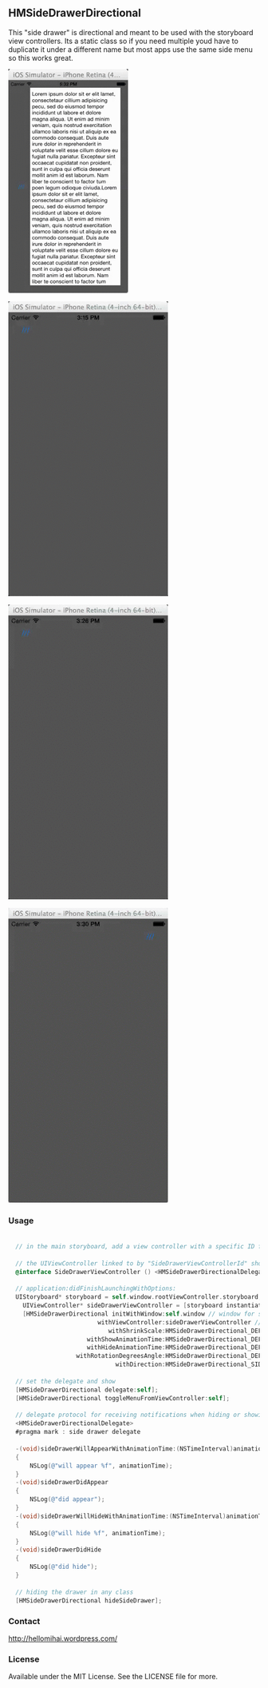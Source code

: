 ## HMSideDrawerDirectional

This "side drawer" is directional and meant to be used with the storyboard view controllers.
Its a static class so if you need multiple youd have to duplicate it under a different name but most apps use the same side menu so this works great.

![HMSideDrawerDirectional](HMSideDrawerDirectionalExample3D.gif)

![HMSideDrawerDirectional](HMSideDrawerDirectionalExample.gif)

![HMSideDrawerDirectional](HMSideDrawerDirectionalExampleNoShrink.gif)

![HMSideDrawerDirectional](HMSideDrawerDirectionalExampleLeft.gif)

### Usage

```objective-c

  // in the main storyboard, add a view controller with a specific ID for example "SideDrawerViewControllerId"

  // the UIViewController linked to by "SideDrawerViewControllerId" should implement the <HMSideDrawerDirectionalDelegate> protocol
  @interface SideDrawerViewController () <HMSideDrawerDirectionalDelegate>

  // application:didFinishLaunchingWithOptions:
  UIStoryboard* storyboard = self.window.rootViewController.storyboard; // ref to main storyboard
    UIViewController* sideDrawerViewController = [storyboard instantiateViewControllerWithIdentifier:@"SideDrawerViewControllerId"]; // id of the side view controller to me used
    [HMSideDrawerDirectional initWithWindow:self.window // window for size
                         withViewController:sideDrawerViewController // which view controller to reveal
                            withShrinkScale:HMSideDrawerDirectional_DEFAULT_SCALE // how much to shrink
                      withShowAnimationTime:HMSideDrawerDirectional_DEFAULT_DURATION_SHOW // seconds to animate to reveal
                      withHideAnimationTime:HMSideDrawerDirectional_DEFAULT_DURATION_HIDE // seconds to animate when hiding
                   withRotationDegreesAngle:HMSideDrawerDirectional_DEFAULT_DEGREE // degrees to rotate the view
                              withDirection:HMSideDrawerDirectional_SIDE_DRAWER_DIRECTION_RIGHT]; // direction of hiding the view to reveal the side menu

  // set the delegate and show
  [HMSideDrawerDirectional delegate:self];
  [HMSideDrawerDirectional toggleMenuFromViewController:self];

  // delegate protocol for receiving notifications when hiding or showing
  <HMSideDrawerDirectionalDelegate>
  #pragma mark : side drawer delegate

  -(void)sideDrawerWillAppearWithAnimationTime:(NSTimeInterval)animationTime
  {
      NSLog(@"will appear %f", animationTime);
  }
  -(void)sideDrawerDidAppear
  {
      NSLog(@"did appear");
  }
  -(void)sideDrawerWillHideWithAnimationTime:(NSTimeInterval)animationTime
  {
      NSLog(@"will hide %f", animationTime);
  }
  -(void)sideDrawerDidHide
  {
      NSLog(@"did hide");
  }

  // hiding the drawer in any class
  [HMSideDrawerDirectional hideSideDrawer];

```
### Contact
http://hellomihai.wordpress.com/

### License

Available under the MIT License. See the LICENSE file for more.